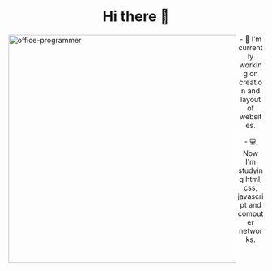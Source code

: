 <h1 align="center">Hi there 👋</h1>

<img align="left" width="450px" src="https://media.tenor.com/h-EStaz3aLEAAAAC/money-computer.gif" alt="office-programmer">

<p align="center">- 🔭 I’m currently working on creation and layout of websites.</p>

<p align="center">- 💻 Now I'm studying html, css, javascript and computer networks.</p>

